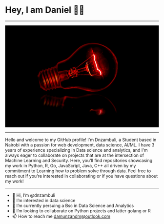# Hey, I am Daniel 👋😊

***
![Terry Vlisidis](bulb.jpg)
___
Hello and welcome to my GitHub profile! I'm Dnzambuli, a Student based in Nairobi with a passion for web development, data science, AI/ML. I have 3 years of experience specializing in Data science and analytics, and I'm always eager to collaborate on projects that are at the intersection of Machine Learning and Security. Here, you'll find repositories showcasing my work in Python, R, Go, JavaScript, Java, C++ all driven by my commitment to Learning how to problem solve through data. Feel free to reach out if you're interested in collaborating or if you have questions about my work!
***


- 👋 Hi, I’m @dnzambuli
- 👀 I’m interested in data science
- 🌱 I’m currently persuing a Bsc in Data Science and Analytics
- 💞️ I’m looking to collaborate on Python projects and latter golang or R
- 📫 How to reach me damunzandm@outlook.com

<!---
dnzambuli/dnzambuli is a ✨ special ✨ repository because its `README.md` (this file) appears on your GitHub profile.
You can click the Preview link to take a look at your changes.
--->
